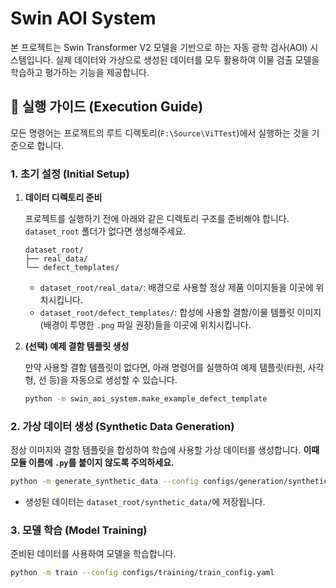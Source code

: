 # Swin AOI System

본 프로젝트는 Swin Transformer V2 모델을 기반으로 하는 자동 광학 검사(AOI) 시스템입니다.
실제 데이터와 가상으로 생성된 데이터를 모두 활용하여 이물 검출 모델을 학습하고 평가하는 기능을 제공합니다.

## 🚀 실행 가이드 (Execution Guide)

모든 명령어는 프로젝트의 루트 디렉토리(`F:\Source\ViTTest`)에서 실행하는 것을 기준으로 합니다.

### 1. 초기 설정 (Initial Setup)

1.  **데이터 디렉토리 준비**

    프로젝트를 실행하기 전에 아래와 같은 디렉토리 구조를 준비해야 합니다. `dataset_root` 폴더가 없다면 생성해주세요.

    ```
    dataset_root/
    ├── real_data/
    └── defect_templates/
    ```

    *   `dataset_root/real_data/`: 배경으로 사용할 정상 제품 이미지들을 이곳에 위치시킵니다.
    *   `dataset_root/defect_templates/`: 합성에 사용할 결함/이물 템플릿 이미지(배경이 투명한 `.png` 파일 권장)들을 이곳에 위치시킵니다.

2.  **(선택) 예제 결함 템플릿 생성**

    만약 사용할 결함 템플릿이 없다면, 아래 명령어를 실행하여 예제 템플릿(타원, 사각형, 선 등)을 자동으로 생성할 수 있습니다.

    ```bash
    python -m swin_aoi_system.make_example_defect_template
    ```

### 2. 가상 데이터 생성 (Synthetic Data Generation)

정상 이미지와 결함 템플릿을 합성하여 학습에 사용할 가상 데이터를 생성합니다. **이때 모듈 이름에 `.py`를 붙이지 않도록 주의하세요.**

```bash
python -m generate_synthetic_data --config configs/generation/synthetic_data_config.yaml
```
*   생성된 데이터는 `dataset_root/synthetic_data/`에 저장됩니다.

### 3. 모델 학습 (Model Training)

준비된 데이터를 사용하여 모델을 학습합니다.

```bash
python -m train --config configs/training/train_config.yaml
```